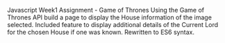 Javascript Week1 Assignment - Game of Thrones
Using the Game of Thrones API build a page to display the House information of the image selected.
    Included feature to display additional details of the Current Lord for the chosen House if one was known.
    Rewritten to ES6 syntax.